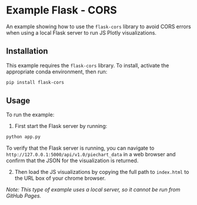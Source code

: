 # Example Flask - CORS

An example showing how to use the `flask-cors` library to avoid CORS errors when using a local Flask server to run JS Plotly visualizations. 

## Installation

This example requires the `flask-cors` library. To install, activate the appropriate conda environment, then run: 

```bash
pip install flask-cors
```

## Usage

To run the example:

1. First start the Flask server by running: 

```bash
python app.py
```

To verify that the Flask server is running, you can navigate to `http://127.0.0.1:5000/api/v1.0/piechart_data` in a web browser and confirm that the JSON for the visualization is returned. 

2. Then load the JS visualizations by copying the full path to `index.html` to the URL box of your chrome browser. 

*Note: This type of example uses a local server, so it cannot be run from GitHub Pages.*
